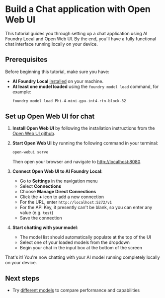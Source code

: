 # Build a Chat application with Open Web UI

This tutorial guides you through setting up a chat application using AI Foundry Local and Open Web UI. By the end, you'll have a fully functional chat interface running locally on your device.

## Prerequisites

Before beginning this tutorial, make sure you have:

- **AI Foundry Local** [installed](../get-started.md) on your machine.
- **At least one model loaded** using the `foundry model load` command, for example:
  ```bash
  foundry model load Phi-4-mini-gpu-int4-rtn-block-32
  ```

## Set up Open Web UI for chat

1. **Install Open Web UI** by following the installation instructions from the [Open Web UI github](https://github.com/open-webui/open-webui).

2. **Start Open Web UI** by running the following command in your terminal:

   ```bash
   open-webui serve
   ```

   Then open your browser and navigate to [http://localhost:8080](http://localhost:8080).

3. **Connect Open Web UI to AI Foundry Local**:

   - Go to **Settings** in the navigation menu
   - Select **Connections**
   - Choose **Manage Direct Connections**
   - Click the **+** icon to add a new connection
   - For the URL, enter `http://localhost:5272/v1`
   - For the API Key, it presently can't be blank, so you can enter any value (e.g. `test`)
   - Save the connection

4. **Start chatting with your model**:
   - The model list should automatically populate at the top of the UI
   - Select one of your loaded models from the dropdown
   - Begin your chat in the input box at the bottom of the screen

That's it! You're now chatting with your AI model running completely locally on your device.

## Next steps

- Try [different models](../how-to/load-models.md) to compare performance and capabilities
